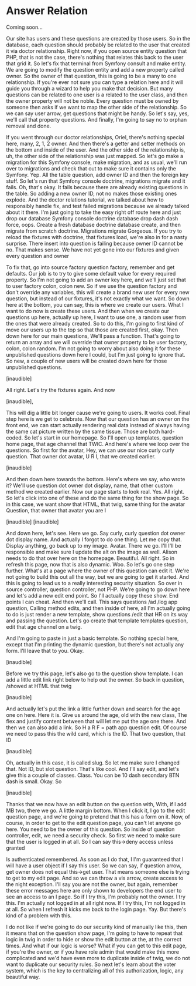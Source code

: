 # Answer Relation

Coming soon...

Our site has users and these questions are created by those users. So in the
database, each question should probably be related to the user that created it via
doctor relationship. Right now, if you open source entity question that PHP, that is
not the case, there's nothing that relates this back to the user that grid it. So
let's fix that terminal from Symfony consult and make entity. We are going to modify
the question entity and add a new property called owner. So the owner of that
question, this is going to be a many to one relationship. If you're ever not sure you
can type a relation here and it will guide you through a wizard to help you make that
decision. But many questions can be related to one user is a related to the user
class, and then the owner property will not be noble. Every question must be owned by
someone then asks if we want to map the other side of the relationship. So we can say
user arrow, get questions that might be handy. So let's say, yes, we'll call that
property questions. And finally, I'm going to say no to orphan removal and done.

If you went through our doctor relationships, Oriel, there's nothing special here,
many, 2, 1, 2 owner. And then there's a getter and setter methods on the bottom and
inside of the user. And the other side of the relationship is, uh, the other side of
the relationship was just mapped. So let's go make a migration for this Symfony
console, make migration, and as usual, we'll run over to migrations and check that
out to make sure it contains only the Symfony. Yep. All the table question, add owner
ID and then the foreign key stuff. So let's run that Symfony console doctrine,
migrations migrate and it fails. Oh, that's okay. It fails because there are already
existing questions in the table. So adding a new owner ID, not no makes those
existing ones explode. And the doctor relations tutorial, we talked about how to
responsibly handle fix, and test failed migrations because we already talked about it
there. I'm just going to take the easy right off route here and just drop our
database Symfony console doctrine database drop dash dash force, oops. Create a fresh
database doctrine database create, and then migrate from scratch doctrine. Migrations
migrate Gorgeous. If you try to reload the fixtures with doctrine, that fixtures
load, we're also in for a nasty surprise. There insert into question is failing
because owner ID cannot be no. That makes sense. We have not yet gone into our
fixtures and given every question and owner

To fix that, go into source factory question factory, remember and get defaults. Our
job is to try to give some default value for every required property. So I'm not
going to add an owner key here, and we'll just set that to user factory colon, colon
new. So if we use the question factory and don't override any variables, this will
create a brand new user for every new question, but instead of our fixtures, it's not
exactly what we want. So down here at the bottom, you can say, this is where we
create our users. What I want to do now is create these users. And then when we
create our questions up here, actually up here, I want to use one, a random user from
the ones that were already created. So to do this, I'm going to first kind of move
our users up to the top so that those are created first, okay. Then down here for our
main questions, We'll pass a function. That's going to return an array and we will
override that owner property to be user factory, colon, colon random. I'm not going
to worry about also doing it for these unpublished questions down here I could, but
I'm just going to ignore that. So new, a couple of new users will be created down
here for those unpublished questions.

[inaudible]

All right. Let's try the fixtures again. And now

[inaudible],

This will dig a little bit longer cause we're going to users. It works cool. Final
step here is we get to celebrate. Now that our question has an owner on the front
end, we can start actually rendering real data instead of always having the same cat
picture written by the same tissue. Those are both hard-coded. So let's start in our
homepage. So I'll open up templates, question home page, that age channel that TWIC.
And here's where we loop over the questions. So first for the avatar, Hey, we can use
our nice curly curly question. That owner dot avatar, U R I, that we created earlier.

[inaudible]

And then down here towards the bottom. Here's where we say, who wrote it? We'll use
question dot owner dot display, name, that other custom method we created earlier.
Now our page starts to look real. Yes. All right. So let's click into one of these
and do the same thing for the show page. So in this case, we want show that HTML,
that twig, same thing for the avatar Question, that owner that avatar you are I

[inaudible] [inaudible]

And down here, let's see. Here we go. Say curly, curly question dot owner dot display
name. And actually I forgot to do one thing. Let me copy that. Display anything, go
back up to my image. Avatar. There we go. I'll I'll be responsible and make sure I
update the alt on the image as well. Alison needs to do that over here on the
homepage. Beautiful. All right. So in refresh this page, now that is also dynamic.
Woo. So let's go one step further. What's at a page where the owner of this question
can edit it. We're not going to build this out all the way, but we are going to get
it started. And this is going to lead us to a really interesting security situation.
So over in source controller, question controller, not PHP. We're going to go down
here and let's add a new edit end point. So I'll actually copy these show. End points
I can cheat. And then we'll call. This says questions /ad /log app question, Calling
method edits, and then inside of here, all I'm actually going to do is just render a
new template, show questions /edit that HR on its way and passing the question. Let's
go create that template templates question, edit that age channel on a twig.

And I'm going to paste in just a basic template. So nothing special here, except that
I'm printing the dynamic question, but there's not actually any form. I'll leave that
to you. Okay.

[inaudible]

Before we try this page, let's also go to the question show template. I can add a
little edit link right below to help out the owner. So back in question, /showed at
HTML that twig

[inaudible]

And actually let's put the link a little further down and search for the age one on
here. Here it is. Give us around the age, old with the new class, The flex and
justify content between that will let me put the age one there. And then we can also
add a link. So H a R F = path app question edit. Of course we need to pass this the
wild card, which is the ID. That two question, that ID

[inaudible]

Oh, actually in this case, it is called slug. So let me make sure I changed that. Not
ID, but slot question. That's like cool. And I'll say edit, and let's give this a
couple of classes. Class. You can be 10 dash secondary BTN dash is small. Okay. So

[inaudible]

Thanks that we now have an edit button on the question with, With, if I add MB two,
there we go. A little margin bottom. When I click it, I go to the edit question page,
and we're going to pretend that this has a form on it. Now, of course, in order to
get to the edit question page, you can't let anyone go here. You need to be the owner
of this question. So inside of question controller, edit, we need a security check.
So first we need to make sure that the user is logged in at all. So I can say
this->deny access unless granted

Is authenticated remembered. As soon as I do that, I I'm guaranteed that I will have
a user object if I say this user. So we can say, if question arrow, get owner does
not equal this->get user. That means someone else is trying to get to my edit page.
And so we can throw a vis arrow, create access to the night exception. I'll say you
are not the owner, but again, remember these error messages here are only shown to
developers the end user to see an access to an I page. So if I try this, I'm probably
not the owner. I try this. I'm actually not logged in at all right now. If I try
this, I'm not logged in at all. So when I refresh it kicks me back to the login page.
Yay. But there's kind of a problem with this.

I do not like if we're going to do our security kind of manually like this, then it
means that on the question show page, I'm going to have to repeat that logic in twig
in order to hide or show the edit button at the, at the correct times. And what if
our logic is worse? What if you can get to this edit page, if you're the owner, or if
you have role admin that would make this more complicated and we'd have even more to
duplicate inside of twig, we do not want to duplicate our security rules. So next
let's learn about the voter system, which is the key to centralizing all of this
authorization, logic, any beautiful way.

